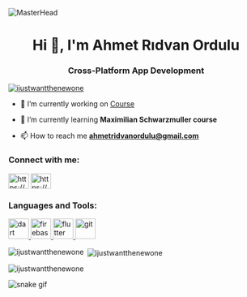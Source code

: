 ![MasterHead](https://wallpaperaccess.com/full/4609582.png)
<h1 align="center">Hi 👋, I'm Ahmet Rıdvan Ordulu</h1>
<h3 align="center">Cross-Platform App Development</h3>

<p align="left"> <a href="https://github.com/ryo-ma/github-profile-trophy"><img src="https://github-profile-trophy.vercel.app/?username=ijustwantthenewone" alt="ijustwantthenewone" /></a> </p>

- 🔭 I’m currently working on [Course](https://github.com/Ijustwantthenewone/Flutter-Dart-The-Complete-Guide-2024-Edition)

- 🌱 I’m currently learning **Maximilian Schwarzmuller course**

- 📫 How to reach me **ahmetridvanordulu@gmail.com**

<h3 align="left">Connect with me:</h3>
<p align="left">
<a href="https://linkedin.com/in/https://www.linkedin.com/in/ahmet-r%c4%b1dvan-ordulu-37ab53298/" target="blank"><img align="center" src="https://raw.githubusercontent.com/rahuldkjain/github-profile-readme-generator/master/src/images/icons/Social/linked-in-alt.svg" alt="https://www.linkedin.com/in/ahmet-r%c4%b1dvan-ordulu-37ab53298/" height="30" width="40" /></a>
<a href="https://stackoverflow.com/users/https://stackoverflow.com/users/23272322/ahmet-r%c4%b1dvan-ordulu" target="blank"><img align="center" src="https://raw.githubusercontent.com/rahuldkjain/github-profile-readme-generator/master/src/images/icons/Social/stack-overflow.svg" alt="https://stackoverflow.com/users/23272322/ahmet-r%c4%b1dvan-ordulu" height="30" width="40" /></a>
</p>

<h3 align="left">Languages and Tools:</h3>
<p align="left"> <a href="https://dart.dev" target="_blank" rel="noreferrer"> <img src="https://www.vectorlogo.zone/logos/dartlang/dartlang-icon.svg" alt="dart" width="40" height="40"/> </a> <a href="https://firebase.google.com/" target="_blank" rel="noreferrer"> <img src="https://www.vectorlogo.zone/logos/firebase/firebase-icon.svg" alt="firebase" width="40" height="40"/> </a> <a href="https://flutter.dev" target="_blank" rel="noreferrer"> <img src="https://www.vectorlogo.zone/logos/flutterio/flutterio-icon.svg" alt="flutter" width="40" height="40"/> </a> <a href="https://git-scm.com/" target="_blank" rel="noreferrer"> <img src="https://www.vectorlogo.zone/logos/git-scm/git-scm-icon.svg" alt="git" width="40" height="40"/> </a> </p>

<p><img align="left" src="https://github-readme-stats.vercel.app/api/top-langs?username=ijustwantthenewone&show_icons=true&locale=en&layout=compact" alt="ijustwantthenewone" /></p>

<p>&nbsp;<img align="center" src="https://github-readme-stats.vercel.app/api?username=ijustwantthenewone&show_icons=true&locale=en" alt="ijustwantthenewone" /></p>

<p><img align="center" src="https://github-readme-streak-stats.herokuapp.com/?user=ijustwantthenewone&" alt="ijustwantthenewone" /></p>

![snake gif](https://github.com/Ijustwantthenewone/Ijustwantthenewone/blob/output/github-contribution-grid-snake.gif)
